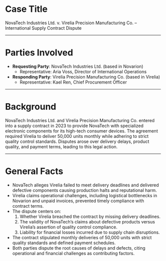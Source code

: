 

# Case Title  
NovaTech Industries Ltd. v. Virelia Precision Manufacturing Co. – International Supply Contract Dispute  

---

# Parties Involved  
- **Requesting Party**: NovaTech Industries Ltd. (based in Novarion)  
  - Representative: Aria Voss, Director of International Operations  
- **Responding Party**: Virelia Precision Manufacturing Co. (based in Virelia)  
  - Representative: Kael Ren, Chief Procurement Officer  

---

# Background  
NovaTech Industries Ltd. and Virelia Precision Manufacturing Co. entered into a supply contract in 2023 to provide NovaTech with specialized electronic components for its high-tech consumer devices. The agreement required Virelia to deliver 50,000 units monthly while adhering to strict quality control standards. Disputes arose over delivery delays, product quality, and payment terms, leading to this legal action.  

---

# General Facts  
- NovaTech alleges Virelia failed to meet delivery deadlines and delivered defective components causing production halts and reputational harm.  
- Virelia claims operational challenges, including logistical bottlenecks in Novarion and unpaid invoices, prevented timely compliance with contract terms.  
- The dispute centers on:  
  1. Whether Virelia breached the contract by missing delivery deadlines.  
  2. The validity of NovaTech’s claims about defective products versus Virelia’s assertion of quality control compliance.  
  3. Liability for financial losses incurred due to supply chain disruptions.  
- The contract stipulated monthly deliveries of 50,000 units with strict quality standards and defined payment schedules.  
- Both parties dispute the root causes of delays and defects, citing operational and financial challenges as contributing factors.